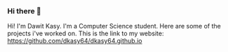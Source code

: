 ### Hi there 👋
Hi! I'm Dawit Kasy. I'm a Computer Science student. Here are some of the projects i've worked on.
This is the link to my website: https://github.com/dkasy64/dkasy64.github.io

<!--
**dkasy64/dkasy64** is a ✨ _special_ ✨ repository because its `README.md` (this file) appears on your GitHub profile.

Here are some ideas to get you started:

- 🔭 I’m currently working on ...
- 🌱 I’m currently learning ...
- 👯 I’m looking to collaborate on ...
- 🤔 I’m looking for help with ...
- 💬 Ask me about ...
- 📫 How to reach me: ...
- 😄 Pronouns: ...
- ⚡ Fun fact: ...
-->
